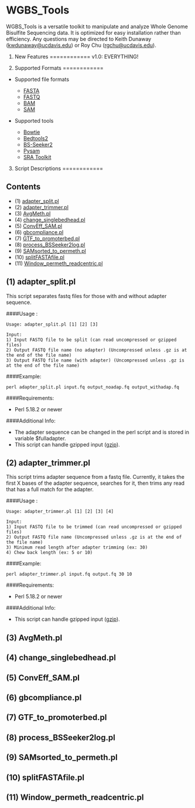 WGBS_Tools
=========
WGBS_Tools is a versatile toolkit to manipulate and analyze Whole Genome Bisulfite Sequencing data. It is optimized for easy installation rather than efficiency. Any questions may be directed to Keith Dunaway (kwdunaway@ucdavis.edu) or Roy Chu (rgchu@ucdavis.edu).

1. New Features
============
v1.0: EVERYTHING!

2. Supported Formats
============

* Supported file formats
	- [FASTA](http://en.wikipedia.org/wiki/FASTA_format)
	- [FASTQ](http://en.wikipedia.org/wiki/FASTQ_format)
	- [BAM](https://genome.ucsc.edu/goldenPath/help/bam.html)
	- [SAM](https://samtools.github.io/hts-specs/SAMv1.pdf)

* Supported tools
	- [Bowtie](http://bowtie-bio.sourceforge.net/manual.shtml)
  - [Bedtools2](https://github.com/arq5x/bedtools2)
  - [BS-Seeker2](https://github.com/BSSeeker/BSseeker2)
  - [Pysam](https://github.com/pysam-developers/pysam)
  - [SRA Toolkit](http://www.ncbi.nlm.nih.gov/books/NBK158900/)
  
3. Script Descriptions
============

Contents
------------
- (1) [adapter_split.pl](#adapter_split.pl)
- (2) [adapter_trimmer.pl](#adapter_trimmer.pl)
- (3) [AvgMeth.pl](#AvgMeth.pl)
- (4) [change_singlebedhead.pl](#change_singlebedhead.pl)
- (5) [ConvEff_SAM.pl](#ConvEff_SAM.pl)
- (6) [gbcompliance.pl](#gbcompliance.pl)
- (7) [GTF_to_promoterbed.pl](#GTF_to_promoterbed.pl)
- (8) [process_BSSeeker2log.pl](#process_BSSeeker2log.pl)
- (9) [SAMsorted_to_permeth.pl](#SAMsorted_to_permeth.pl)
- (10) [splitFASTAfile.pl](#splitFASTAfile.pl)
- (11) [Window_permeth_readcentric.pl](#Window_permeth_readcentric.pl)


<a name="adapter_split.pl">(1) adapter_split.pl </a>
------------

This script separates fastq files for those with and without adapter sequence.


####Usage :

    Usage: adapter_split.pl [1] [2] [3]

    Input:
    1) Input FASTQ file to be split (can read uncompressed or gzipped files)
    2) Output FASTQ file name (no adapter) (Uncompressed unless .gz is at the end of the file name)
    3) Output FASTQ file name (with adapter) (Uncompressed unless .gz is at the end of the file name)


####Example:

    perl adapter_split.pl input.fq output_noadap.fq output_withadap.fq

####Requirements:

- Perl 5.18.2 or newer

####Additional Info:

- The adapter sequence can be changed in the perl script and is stored in variable $fulladapter.
- This script can handle gzipped input ([gzip](http://www.gzip.org/)).

<a name="adapter_trimmer.pl">(2) adapter_trimmer.pl</a> 
------------

This script trims adapter sequence from a fastq file. Currently, it takes the first X bases of the adapter sequence, searches for it, then trims any read that has a full match for the adapter.


####Usage :

    Usage: adapter_trimmer.pl [1] [2] [3] [4]

    Input:
    1) Input FASTQ file to be trimmed (can read uncompressed or gzipped files)
    2) Output FASTQ file name (Uncompressed unless .gz is at the end of the file name)
    3) Minimum read length after adapter trimming (ex: 30)
    4) Chew back length (ex: 5 or 10)


####Example:

    perl adapter_trimmer.pl input.fq output.fq 30 10

####Requirements:

- Perl 5.18.2 or newer

####Additional Info:

- This script can handle gzipped input ([gzip](http://www.gzip.org/)).

<a name="AvgMeth.pl">(3) AvgMeth.pl</a>
------------

<a name="change_singlebedhead.pl">(4) change_singlebedhead.pl</a>
------------

<a name="ConvEff_SAM.pl">(5) ConvEff_SAM.pl</a>
------------

<a name="gbcompliance.pl">(6) gbcompliance.pl</a>
------------

<a name="GTF_to_promoterbed.pl">(7) GTF_to_promoterbed.pl</a>
------------

<a name="process_BSSeeker2log.pl">(8) process_BSSeeker2log.pl</a>
------------

<a name="SAMsorted_to_permeth.pl">(9) SAMsorted_to_permeth.pl</a>
------------

<a name="splitFASTAfile.pl">(10) splitFASTAfile.pl</a>
------------

<a name="Window_permeth_readcentric.pl">(11) Window_permeth_readcentric.pl</a>
------------
